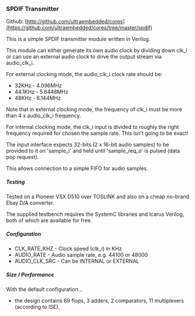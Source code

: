 ### SPDIF Transmitter

Github:   [http://github.com/ultraembedded/cores](https://github.com/ultraembedded/cores/tree/master/spdif)

This is a simple SPDIF transmitter module written in Verilog.

This module can either generate its own audio clock by dividing down clk_i or can use an external audio clock to drive the output stream via audio_clk_i.

For external clocking mode, the audio_clk_i clock rate should be:
* 32KHz - 4.096MHz
* 44.1KHz - 5.6448MHz
* 48KHz - 6.144MHz

Note that in external clocking mode, the frequency of clk_i must be more than 4 x audio_clk_i frequency.

For internal clocking mode, the clk_i input is divided to roughly the right frequency required for chosen the sample rate. This isn't going to be exact!

The input interface expects 32-bits (2 x 16-bit audio samples) to be provided to it on 'sample_i' and held until 'sample_req_o' is pulsed (data pop request).

This allows connection to a simple FIFO for audio samples.

##### Testing

Tested on a Pioneer VSX D510 over TOSLINK and also on a cheap no-brand Ebay D/A converter.

The supplied testbench requires the SystemC libraries and Icarus Verilog, both of which are available for free.

##### Configuration

* CLK_RATE_KHZ - Clock speed (clk_i) in KHz
* AUDIO_RATE - Audio sample rate, e.g. 44100 or 48000
* AUDIO_CLK_SRC - Can be INTERNAL or EXTERNAL

##### Size / Performance

With the default configuration...
* the design contains 69 flops, 3 adders, 2 comparators, 11 multiplexers (according to ISE).
